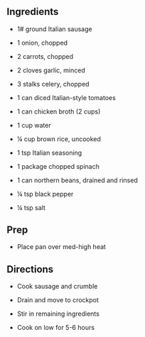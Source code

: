 # 

## Ingredients

- 1# ground Italian sausage

- 1 onion, chopped

- 2 carrots, chopped

- 2 cloves garlic, minced

- 3 stalks celery, chopped

- 1 can diced Italian-style tomatoes

- 1 can chicken broth (2 cups)

- 1 cup water

- ¼ cup brown rice, uncooked

- 1 tsp Italian seasoning

- 1 package chopped spinach

- 1 can northern beans, drained and rinsed

- ¼ tsp black pepper

- ¼ tsp salt

## Prep

- Place pan over med-high heat

## Directions

- Cook sausage and crumble

- Drain and move to crockpot

- Stir in remaining ingredients

- Cook on low for 5-6 hours
